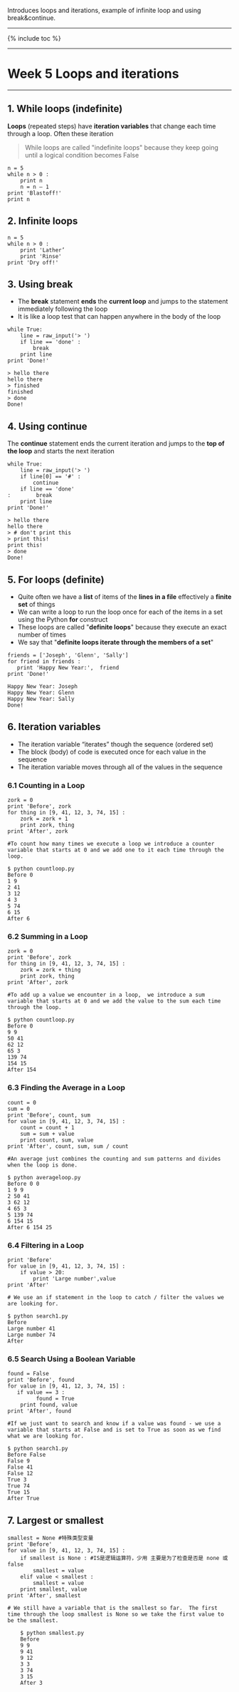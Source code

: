 ﻿Introduces loops and iterations, example of infinite loop and using break&continue.
<!--more-->

---
{% include toc %}


---
# Week 5 Loops and iterations

---
## 1. While loops (indefinite)

**Loops** (repeated steps) have **iteration variables** that change each time through a loop.  Often these iteration 

>While loops are called "indefinite loops" because they keep going until   a logical condition becomes False


```
n = 5
while n > 0 :
    print n
    n = n – 1
print 'Blastoff!'
print n

```


## 2. Infinite loops

```
n = 5
while n > 0 :
    print 'Lather’
    print 'Rinse'
print 'Dry off!'

```

## 3. Using break

 - The **break** statement **ends** the **current loop** and jumps to the statement immediately following the loop 
 - It is like a loop test that can happen anywhere in the body of the loop


``` 
while True:
    line = raw_input('> ')
    if line == 'done' :
        break
    print line
print 'Done!'
```

```
> hello there
hello there
> finished
finished
> done
Done!
```

## 4. Using continue
The **continue** statement ends the current iteration and jumps to the **top of the loop** and starts the next iteration

```
while True:
    line = raw_input('> ')
    if line[0] == '#' :
        continue
    if line == 'done' 
:        break
    print line
print 'Done!'

```

```
> hello there
hello there
> # don't print this
> print this!
print this!
> done
Done!
```


## 5. For loops (definite)

- Quite often we have a **list** of items of the **lines in a file** effectively a **finite set** of things 
- We can write a loop to run the loop once for each of the items in a set using the Python **for** construct 
- These loops are called "**definite loops**" because they execute an exact number of times 
- We say that "**definite loops iterate through the members of a set**"

```
friends = ['Joseph', 'Glenn', 'Sally']
for friend in friends : 
   print 'Happy New Year:',  friend
print 'Done!'
```

```
Happy New Year: Joseph
Happy New Year: Glenn
Happy New Year: Sally
Done!
```

## 6. Iteration variables

 - The iteration variable “iterates” though the sequence (ordered set)
 - The block (body) of code is executed once for each value in the sequence 
 - The iteration variable moves through all of the values in the sequence


### 6.1 Counting in a Loop

```
zork = 0
print 'Before', zork
for thing in [9, 41, 12, 3, 74, 15] :
    zork = zork + 1
    print zork, thing
print 'After', zork

#To count how many times we execute a loop we introduce a counter variable that starts at 0 and we add one to it each time through the loop.

$ python countloop.py
Before 0
1 9
2 41
3 12
4 3
5 74
6 15
After 6

```

### 6.2 Summing in a Loop

```
zork = 0
print 'Before', zork
for thing in [9, 41, 12, 3, 74, 15] :
    zork = zork + thing
    print zork, thing
print 'After', zork

#To add up a value we encounter in a loop,  we introduce a sum variable that starts at 0 and we add the value to the sum each time through the loop.

$ python countloop.py 
Before 0
9 9
50 41
62 12
65 3
139 74
154 15
After 154
```

### 6.3 Finding the Average in a Loop

```
count = 0
sum = 0
print 'Before', count, sum
for value in [9, 41, 12, 3, 74, 15] :
    count = count + 1
    sum = sum + value
    print count, sum, value
print 'After', count, sum, sum / count

#An average just combines the counting and sum patterns and divides when the loop is done.

$ python averageloop.py 
Before 0 0
1 9 9
2 50 41
3 62 12
4 65 3
5 139 74
6 154 15
After 6 154 25
```

### 6.4 Filtering in a Loop

```
print 'Before'
for value in [9, 41, 12, 3, 74, 15] :
    if value > 20:
 	    print 'Large number',value
print 'After'

# We use an if statement in the loop to catch / filter the values we are looking for.

$ python search1.py 
Before
Large number 41
Large number 74
After
```

### 6.5 Search Using a Boolean Variable

```
found = False
print 'Before', found
for value in [9, 41, 12, 3, 74, 15] : 
   if value == 3 :
         found = True
    print found, value
print 'After', found

#If we just want to search and know if a value was found - we use a variable that starts at False and is set to True as soon as we find what we are looking for.

$ python search1.py 
Before False
False 9
False 41
False 12
True 3
True 74
True 15
After True

```


## 7. Largest or smallest

```
smallest = None #特殊类型变量
print 'Before'
for value in [9, 41, 12, 3, 74, 15] :
    if smallest is None : #IS是逻辑运算符，少用 主要是为了检查是否是 none 或 false
        smallest = value
    elif value < smallest : 
        smallest = value
    print smallest, value
print 'After', smallest

# We still have a variable that is the smallest so far.  The first time through the loop smallest is None so we take the first value to be the smallest.

    $ python smallest.py 
    Before
    9 9
    9 41
    9 12
    3 3
    3 74
    3 15
    After 3

```
